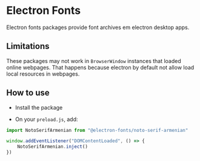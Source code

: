 # Electron Fonts

Electron fonts packages provide font archives em electron desktop apps.

## Limitations

These packages may not work in `BrowserWindow` instances that loaded online webpages. That happens because electron by default not allow load local resources in webpages.

## How to use

* Install the package

* On your `preload.js`, add:

```ts
import NotoSerifArmenian from "@electron-fonts/noto-serif-armenian"

window.addEventListener("DOMContentLoaded", () => {
    NotoSerifArmenian.inject()
})
```